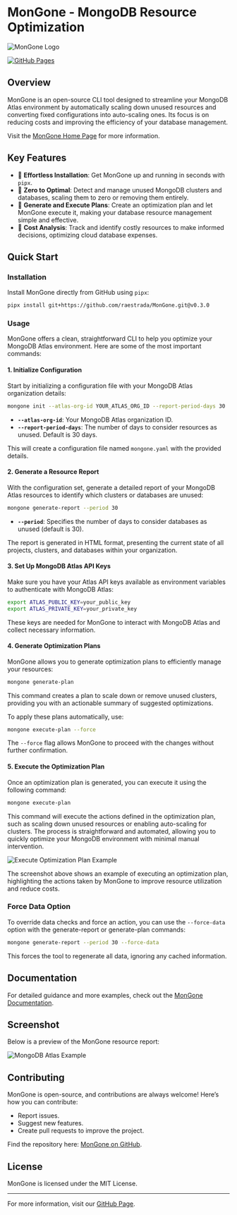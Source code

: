 # MonGone - MongoDB Resource Optimization

![MonGone Logo](https://res.cloudinary.com/dyknhuvxt/image/upload/v1731607427/mongone_wnzxyl.png)

[![GitHub Pages](https://img.shields.io/badge/GitHub-Pages-blue)](https://raestrada.github.io/mongone/)

## Overview
MonGone is an open-source CLI tool designed to streamline your MongoDB Atlas environment by automatically scaling down unused resources and converting fixed configurations into auto-scaling ones. Its focus is on reducing costs and improving the efficiency of your database management.

Visit the [MonGone Home Page](https://raestrada.github.io/mongone/) for more information.

## Key Features
- 🚒 **Effortless Installation**: Get MonGone up and running in seconds with `pipx`.
- 🚀 **Zero to Optimal**: Detect and manage unused MongoDB clusters and databases, scaling them to zero or removing them entirely.
- 📝 **Generate and Execute Plans**: Create an optimization plan and let MonGone execute it, making your database resource management simple and effective.
- 💸 **Cost Analysis**: Track and identify costly resources to make informed decisions, optimizing cloud database expenses.

## Quick Start
### Installation
Install MonGone directly from GitHub using `pipx`:

```sh
pipx install git+https://github.com/raestrada/MonGone.git@v0.3.0
```

### Usage
MonGone offers a clean, straightforward CLI to help you optimize your MongoDB Atlas environment. Here are some of the most important commands:

#### 1. Initialize Configuration
Start by initializing a configuration file with your MongoDB Atlas organization details:

```sh
mongone init --atlas-org-id YOUR_ATLAS_ORG_ID --report-period-days 30
```
- **`--atlas-org-id`**: Your MongoDB Atlas organization ID.
- **`--report-period-days`**: The number of days to consider resources as unused. Default is 30 days.

This will create a configuration file named `mongone.yaml` with the provided details.

#### 2. Generate a Resource Report
With the configuration set, generate a detailed report of your MongoDB Atlas resources to identify which clusters or databases are unused:

```sh
mongone generate-report --period 30
```
- **`--period`**: Specifies the number of days to consider databases as unused (default is 30).

The report is generated in HTML format, presenting the current state of all projects, clusters, and databases within your organization.

#### 3. Set Up MongoDB Atlas API Keys
Make sure you have your Atlas API keys available as environment variables to authenticate with MongoDB Atlas:

```sh
export ATLAS_PUBLIC_KEY=your_public_key
export ATLAS_PRIVATE_KEY=your_private_key
```
These keys are needed for MonGone to interact with MongoDB Atlas and collect necessary information.

#### 4. Generate Optimization Plans
MonGone allows you to generate optimization plans to efficiently manage your resources:

```sh
mongone generate-plan
```
This command creates a plan to scale down or remove unused clusters, providing you with an actionable summary of suggested optimizations.

To apply these plans automatically, use:

```sh
mongone execute-plan --force
```
The `--force` flag allows MonGone to proceed with the changes without further confirmation.

#### 5. Execute the Optimization Plan
Once an optimization plan is generated, you can execute it using the following command:

```sh
mongone execute-plan
```

This command will execute the actions defined in the optimization plan, such as scaling down unused resources or enabling auto-scaling for clusters. The process is straightforward and automated, allowing you to quickly optimize your MongoDB environment with minimal manual intervention.

![Execute Optimization Plan Example](https://res.cloudinary.com/dyknhuvxt/image/upload/v1731724625/mongone-execute_xbdq6l.png)

The screenshot above shows an example of executing an optimization plan, highlighting the actions taken by MonGone to improve resource utilization and reduce costs.

### Force Data Option
To override data checks and force an action, you can use the `--force-data` option with the generate-report or generate-plan commands:

```sh
mongone generate-report --period 30 --force-data
```
This forces the tool to regenerate all data, ignoring any cached information.

## Documentation
For detailed guidance and more examples, check out the [MonGone Documentation](https://raestrada.github.io/MonGone/docs.html).

## Screenshot
Below is a preview of the MonGone resource report:

![MongoDB Atlas Example](https://res.cloudinary.com/dyknhuvxt/image/upload/v1731674258/mongo-example_kzkqlh.png)

## Contributing
MonGone is open-source, and contributions are always welcome! Here’s how you can contribute:
- Report issues.
- Suggest new features.
- Create pull requests to improve the project.

Find the repository here: [MonGone on GitHub](https://github.com/raestrada/MonGone).

## License
MonGone is licensed under the MIT License.

---

For more information, visit our [GitHub Page](https://raestrada.github.io/mongone/).
